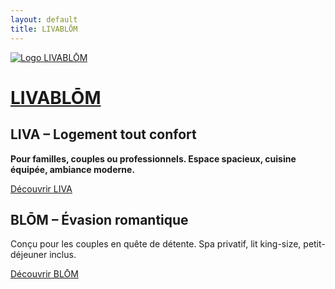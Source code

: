 ```yaml
---
layout: default
title: LIVABLŌM
---
```


<!-- En-tête avec logo + LIVABLŌM en haut de page -->
<div class="w-full bg-black text-white p-4 flex items-center justify-center space-x-4">
  <a href="{{ site.baseurl }}/" class="flex items-center space-x-4 group">
    <img src="{{ site.baseurl }}/assets/images/logo-livablom.png" alt="Logo LIVABLŌM" class="h-12 w-12 object-contain transition-transform group-hover:scale-105">
    <h1 class="text-2xl md:text-4xl font-extrabold tracking-wide group-hover:underline">LIVABLŌM</h1>
  </a>
</div>

<!-- Contenu principal : deux moitiés LIVA et BLŌM -->
<div class="relative flex flex-col md:flex-row h-[calc(100vh-80px)] w-screen overflow-hidden">

  <!-- Partie LIVA -->
  <div class="w-full md:w-1/2 h-1/2 md:h-full bg-cover bg-center flex flex-col items-center justify-center p-6 text-center text-black" style="background-image: url('{{ site.baseurl }}/assets/images/salon1.jpg');">
    <div class="bg-white/80 backdrop-blur-md p-6 rounded-lg shadow-lg max-w-sm">
      <h2 class="text-3xl font-bold mb-4">LIVA – Logement tout confort</h2>
      <p class="mb-6 text-lg font-semibold text-black">
        <strong>Pour familles, couples ou professionnels. Espace spacieux, cuisine équipée, ambiance moderne.</strong>
      </p>
      <a href="{{ site.baseurl }}/liva" class="bg-black text-white py-2 px-4 rounded hover:bg-gray-800">Découvrir LIVA</a>
    </div>
  </div>

  <!-- Partie BLŌM -->
  <div class="w-full md:w-1/2 h-1/2 md:h-full bg-cover bg-center text-white flex flex-col items-center justify-center p-6 text-center" style="background-image: url('{{ site.baseurl }}/assets/images/tableromantique.jpg');">
    <div class="bg-black/70 p-4 rounded-lg">
      <h2 class="text-3xl font-bold mb-4">BLŌM – Évasion romantique</h2>
      <p class="mb-6 text-lg max-w-xs">Conçu pour les couples en quête de détente. Spa privatif, lit king-size, petit-déjeuner inclus.</p>
      <a href="{{ site.baseurl }}/blom" class="bg-white text-black py-2 px-4 rounded hover:bg-gray-200">Découvrir BLŌM</a>
    </div>
  </div>

</div>
